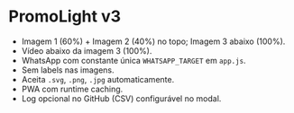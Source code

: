 # PromoLight v3
- Imagem 1 (60%) + Imagem 2 (40%) no topo; Imagem 3 abaixo (100%).
- Vídeo abaixo da imagem 3 (100%).
- WhatsApp com constante única `WHATSAPP_TARGET` em `app.js`.
- Sem labels nas imagens.
- Aceita `.svg`, `.png`, `.jpg` automaticamente.
- PWA com runtime caching.
- Log opcional no GitHub (CSV) configurável no modal.
